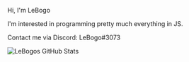 Hi, I'm LeBogo

I'm interested in programming pretty much everything in JS.

Contact me via Discord: LeBogo#3073 

![LeBogos GitHub Stats](https://github-readme-stats.vercel.app/api?username=lebogoo&show_icons=true&theme=dark&border_radius=20&bg_color=90,005919,022806)
